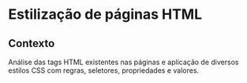 # Estilização de páginas HTML

## Contexto

Análise das tags HTML existentes nas páginas e aplicação de diversos estilos CSS com regras, seletores, propriedades e valores.
